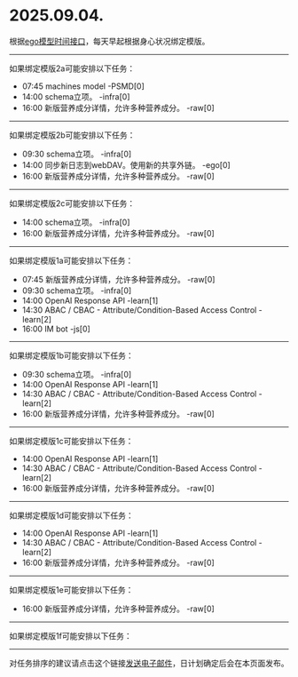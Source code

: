 # 2025.09.04.

根据[ego模型时间接口](https://gitee.com/hyg/blog/blob/master/timeflow.md)，每天早起根据身心状况绑定模版。

---
如果绑定模版2a可能安排以下任务：

- 07:45	machines model -PSMD[0]
- 14:00	schema立项。 -infra[0]
- 16:00	新版营养成分详情，允许多种营养成分。 -raw[0]

---
如果绑定模版2b可能安排以下任务：

- 09:30	schema立项。 -infra[0]
- 14:00	同步新日志到webDAV。使用新的共享外链。 -ego[0]
- 16:00	新版营养成分详情，允许多种营养成分。 -raw[0]

---
如果绑定模版2c可能安排以下任务：

- 14:00	schema立项。 -infra[0]
- 16:00	新版营养成分详情，允许多种营养成分。 -raw[0]

---
如果绑定模版1a可能安排以下任务：

- 07:45	新版营养成分详情，允许多种营养成分。 -raw[0]
- 09:30	schema立项。 -infra[0]
- 14:00	OpenAI Response API -learn[1]
- 14:30	ABAC / CBAC - Attribute/Condition-Based Access Control -learn[2]
- 16:00	IM bot -js[0]

---
如果绑定模版1b可能安排以下任务：

- 09:30	schema立项。 -infra[0]
- 14:00	OpenAI Response API -learn[1]
- 14:30	ABAC / CBAC - Attribute/Condition-Based Access Control -learn[2]
- 16:00	新版营养成分详情，允许多种营养成分。 -raw[0]

---
如果绑定模版1c可能安排以下任务：

- 14:00	OpenAI Response API -learn[1]
- 14:30	ABAC / CBAC - Attribute/Condition-Based Access Control -learn[2]
- 16:00	新版营养成分详情，允许多种营养成分。 -raw[0]

---
如果绑定模版1d可能安排以下任务：

- 14:00	OpenAI Response API -learn[1]
- 14:30	ABAC / CBAC - Attribute/Condition-Based Access Control -learn[2]
- 16:00	新版营养成分详情，允许多种营养成分。 -raw[0]

---
如果绑定模版1e可能安排以下任务：

- 16:00	新版营养成分详情，允许多种营养成分。 -raw[0]

---
如果绑定模版1f可能安排以下任务：


---
对任务排序的建议请点击这个链接<a href="mailto:huangyg@mars22.com?subject=关于2025.09.04.任务排序的建议&body=date: 2025.09.04.%0D%0Afile: ../../blog/release/time/d.20250904.md%0D%0A---请勿修改邮件主题及以上内容---%0D%0A">发送电子邮件</a>，日计划确定后会在本页面发布。